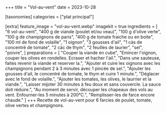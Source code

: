 +++
title = "Vol-au-vent"
date = 2023-10-28

[taxonomies]
categories = ["plat principal"]

[extra]
feature_image = "vol-au-vent.webp"
imagekit = true
ingredients = [
  "6 vol-au-vent",
  "400 g de viande (poulet et/ou veau)",
  "100 g d'olive verte",
  "100 g de champignons de paris",
  "400 g de tomate fraiche ou en boite",
  "100 ml de fond de volaille",
  "1 oignon",
  "3 gousses d'ail",
  "1 càs de concentré de tomate",
  "2 càc de thym",
  "2 feuilles de laurier",
  "sel",
  "poivre",
]
preparations = [
  "Couper la viande en cube",
  "Emincer l'oignon, couper les olives en rondelles. Ecraser et hacher l'ail.",
  "Dans une sauteuse, faites revenir la viande et reserver la.",
  "Ajouter et cuire les oignons avec les champignons pendant 2 à 3 minutes avec 1 pincée de sel.",
  "Ajouter les gousses d'ail, le concentré de tomate, le thym et cuire 1 minute.",
  "Déglacer avec le fond de volaille.",
  "Ajouter les tomates, les olives, le laurrier et la viande.",
  "Laisser mijoter 30 minutes à feu doux et sans couvercle. La sauce doit réduire.",
  "Au moment de servir, découper les chapeaux des vols au vent. Enfourner-les 5 minutes à 200°C.",
  "Remplisser-les de farce encore chaude."
]
+++
Recette de vol-au-vent pour 6 farcies de poulet, tomate, olive vertes et champignons.

